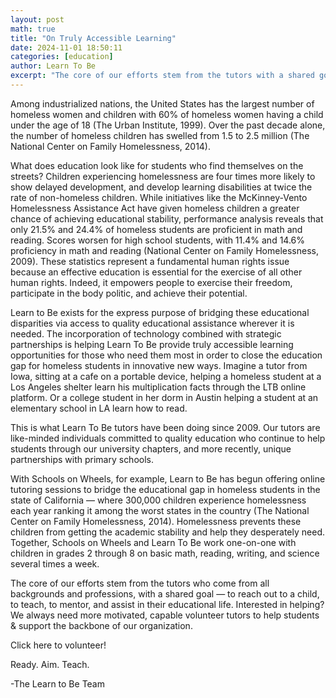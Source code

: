 ```yaml
---
layout: post
math: true
title: "On Truly Accessible Learning"
date: 2024-11-01 18:50:11
categories: [education]
author: Learn To Be
excerpt: "The core of our efforts stem from the tutors with a shared goal — to reach out to a child, to teach, to mentor, and assist in their educational life."
---
```


Among industrialized nations, the United States has the largest number of homeless women and children with 60% of homeless women having a child under the age of 18 (The Urban Institute, 1999). Over the past decade alone, the number of homeless children has swelled from 1.5 to 2.5 million (The National Center on Family Homelessness, 2014).

What does education look like for students who find themselves on the streets? Children experiencing homelessness are four times more likely to show delayed development, and develop learning disabilities at twice the rate of non-homeless children. While initiatives like the McKinney-Vento Homelessness Assistance Act have given homeless children a greater chance of achieving educational stability, performance analysis reveals that only 21.5% and 24.4% of homeless students are proficient in math and reading. Scores worsen for high school students, with 11.4% and 14.6% proficiency in math and reading (National Center on Family Homelessness, 2009). These statistics represent a fundamental human rights issue because an effective education is essential for the exercise of all other human rights. Indeed, it empowers people to exercise their freedom, participate in the body politic, and achieve their potential.

Learn to Be exists for the express purpose of bridging these educational disparities via access to quality educational assistance wherever it is needed. The incorporation of technology combined with strategic partnerships is helping Learn To Be provide truly accessible learning opportunities for those who need them most in order to close the education gap for homeless students in innovative new ways. Imagine a tutor from Iowa, sitting at a cafe on a portable device, helping a homeless student at a Los Angeles shelter learn his multiplication facts through the LTB online platform. Or a college student in her dorm in Austin helping a student at an elementary school in LA learn how to read.

This is what Learn To Be tutors have been doing since 2009. Our tutors are like-minded individuals committed to quality education who continue to help students through our university chapters, and more recently, unique partnerships with primary schools.

With Schools on Wheels, for example, Learn to Be has begun offering online tutoring sessions to bridge the educational gap in homeless students in the state of California — where 300,000 children experience homelessness each year ranking it among the worst states in the country (The National Center on Family Homelessness, 2014). Homelessness prevents these children from getting the academic stability and help they desperately need. Together, Schools on Wheels and Learn To Be work one-on-one with children in grades 2 through 8 on basic math, reading, writing, and science several times a week.

The core of our efforts stem from the tutors who come from all backgrounds and professions, with a shared goal — to reach out to a child, to teach, to mentor, and assist in their educational life. Interested in helping? We always need more motivated, capable volunteer tutors to help students & support the backbone of our organization.

Click here to volunteer!

Ready. Aim. Teach.

-The Learn to Be Team

‍